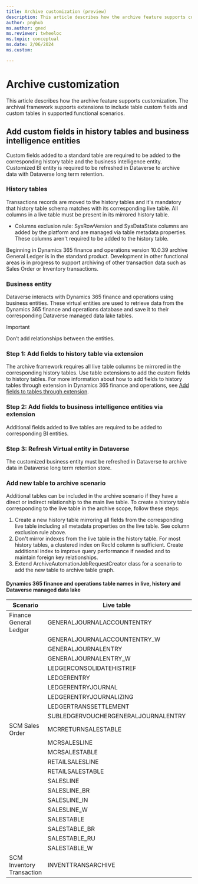 ```yaml
---
title: Archive customization (preview)
description: This article describes how the archive feature supports customization 
author: pnghub
ms.author: gned
ms.reviewer: twheeloc
ms.topic: conceptual
ms.date: 2/06/2024
ms.custom:

---
```

# Archive customization 

This article describes how the archive feature supports customization. The archival framework supports extensions to include table custom fields and custom tables in supported functional scenarios. 

## Add custom fields in history tables and business intelligence entities 

Custom fields added to a standard table are required to be added to the corresponding history table and the business intelligence entity. Customized BI entity is required to be refreshed in Dataverse to archive data with Dataverse long term retention. 

### History tables 

Transactions records are moved to the history tables and it's mandatory that history table schema matches with its corresponding live table. 
All columns in a live table must be present in its mirrored history table. 

 - Columns exclusion rule: SysRowVersion and SysDataState columns are added by the platform and are managed via table metadata properties. These columns aren't required to be added to the history table. 

Beginning in Dynamics 365 finance and operations version 10.0.39 archive General Ledger is in the standard product. Development in other functional areas is in progress to support archiving of other transaction data such as Sales Order or Inventory transactions. 

### Business entity 

Dataverse interacts with Dynamics 365 finance and operations using business entities. These virtual entities are used to retrieve data from the Dynamics 365 finance and operations database and save it to their corresponding Dataverse managed data lake tables.  

>[!Important]
> Don’t add relationships between the entities. 

### Step 1: Add fields to history table via extension 
The archive framework requires all live table columns be mirrored in the corresponding history tables. Use table extensions to add the custom fields to history tables. 
For more information about how to add fields to history tables through extension in Dynamics 365 finance and operations, see [Add fields to tables through extension](../dev-itpro/extensibility/add-field-extension). 

### Step 2: Add fields to business intelligence entities via extension 
Additional fields added to live tables are required to be added to corresponding BI entities. 

### Step 3: Refresh Virtual entity in Dataverse 
The customized business entity must be refreshed in Dataverse to archive data in Dataverse long term retention store.  

### Add new table to archive scenario 

Additional tables can be included in the archive scenario if they have a direct or indirect relationship to the main live table. 
To create a history table corresponding to the live table in the archive scope, follow these steps:  
1. Create a new history table mirroring all fields from the corresponding live table including all metadata properties on the live table. See column exclusion rule above.
2. Don't mirror indexes from the live table in the history table. For most history tables, a clustered index on RecId column is sufficient. Create additional index to improve query performance if needed and to maintain foreign key relationships.
3. Extend ArchiveAutomationJobRequestCreator class for a scenario to add the new table to archive table graph.

#### Dynamics 365 finance and operations table names in live, history and Dataverse managed data lake   

|Scenario|Live table     |  History table   |  Bi Entity     | Dataverse managed data lake table    |
|---|---|---|---|---|
|Finance General Ledger | GENERALJOURNALACCOUNTENTRY | GENERALJOURNALACCOUNTENTRYHISTORY | GeneraljournalaccountentryBiEntity|  mserp_GeneraljournalaccountentryBiEntity  |
|     |GENERALJOURNALACCOUNTENTRY_W  |GENERALJOURNALACCOUNTENTRYHISTORY_W  |GeneraljournalaccountentrywBiEntity |mserp_GeneraljournalaccountentrywBiEntity  |
|     |GENERALJOURNALENTRY  |GENERALJOURNALENTRYHISTORY  |cus  |mserp_GeneraljournalentryBiEntity  |
|     |GENERALJOURNALENTRY_W  |GENERALJOURNALENTRYHISTORY_W  |GeneraljournalentrywBiEntity  |mserp_GeneraljournalentrywBiEntity  |
|     |LEDGERCONSOLIDATEHISTREF  |LEDGERCONSOLIDATEHISTREFHISTORY  |LedgerconsolidatehistrefBiEntity  |mserp_LedgerconsolidatehistrefBiEntity  |
|     |LEDGERENTRY  | LEDGERENTRYHISTORY  |LedgerentryBiEntity  |mserp_LedgerentryBiEntity  |
|     |LEDGERENTRYJOURNAL  |LEDGERENTRYJOURNALHISTORY  |LedgerentryjournalBiEntity  |mserp_LedgerentryjournalBiEntity  |
|     |LEDGERENTRYJOURNALIZING  |LEDGERENTRYJOURNALIZINGHISTORY  |LedgerentryjournalizingBiEntity  |mserp_LedgerentryjournalizingBiEntity  |
|     |LEDGERTRANSSETTLEMENT  |LEDGERTRANSSETTLEMENTHISTORY  |LedgertranssettlementBiEntity  |mserp_LedgertranssettlementBiEntity  |
|     |SUBLEDGERVOUCHERGENERALJOURNALENTRY  |SUBLEDGERVOUCHERGENERALJOURNALENTRYHISTORY  |SubledgervouchergeneraljournalentryBiEntity  |mserp_SubledgervouchergeneraljournalentryBiEntity  |
|SCM Sales Order|MCRRETURNSALESTABLE  |MCRRETURNSALESTABLEHISTORY  |McrreturnsalestableBiEntity  |mserp_McrreturnsalestableBiEntity  |
|     |MCRSALESLINE  |MCRSALESLINEHISTORY  |McrsaleslineBiEntity  |mserp_McrsaleslineBiEntity  |
|     |MCRSALESTABLE |MCRSALESTABLEHISTORY |McrsalestableBiEntity |mserp_McrsalestableBiEntity  |
|     |RETAILSALESLINE |RETAILSALESLINEHISTORY  |RetailsaleslineBiEntity  |mserp_RetailsaleslineBiEntity  |
|     |RETAILSALESTABLE|  RETAILSALESTABLEHISTORY  |RetailsalestableBiEntity  |mserp_RetailsalestableBiEntity  |
|     |SALESLINE  |SALESLINEHISTORY  |SaleslineBiEntity  |mserp_SaleslineBiEntity  |
|     |SALESLINE_BR  |SALESLINEHISTORY_BR  |SaleslinebrBiEntity  |mserp_SaleslinebrBiEntity  |
|     | SALESLINE_IN  |SALESLINEHISTORY_IN  |SaleslineinBiEntity  |mserp_SaleslineinBiEntity  |
|     | SALESLINE_W  |SALESLINEHISTORY_W  |SaleslinewBiEntity  |mserp_SaleslinewBiEntity  |
|     | SALESTABLE  |SALESTABLEHISTORY  |SalestableBiEntity  | mserp_SalestableBiEntity  |
|     |SALESTABLE_BR  |SALESTABLEHISTORY_BR  |SalestablebrBiEntity  |mserp_SalestablebrBiEntity  |
|     |SALESTABLE_RU |SALESTABLEHISTORY_RU  |SalestableruBiEntity  |mserp_SalestableruBiEntity  |
|     |SALESTABLE_W  |SALESTABLEHISTORY_W  |SalestablewBiEntity  |mserp_SalestablewBiEntity  |
|SCM Inventory Transaction|INVENTTRANSARCHIVE  |INVENTTRANSARCHIVEHISTORY  |InventtransarchiveBiEntity  |mserp_InventTransArchiveBiEntity  |




